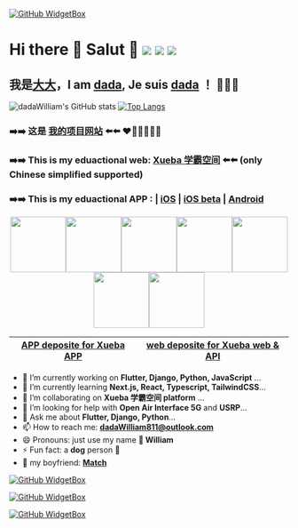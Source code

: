 [![GitHub WidgetBox](https://github-widgetbox.vercel.app/api/profile?username=dadaWilliam&data=followers,repositories,stars,commits)](https://github.com/Jurredr/github-widgetbox)

# Hi there 👋 Salut 🔆 ![](https://img.shields.io/badge/python-3.11-orange?style=for-the-badge&logo=python&logoColor=orange) ![](https://img.shields.io/badge/django-4.1.5-green?style=for-the-badge&logo=django&logoColor=green) ![](https://img.shields.io/badge/flutter-3.13.9-blue?style=for-the-badge&logo=flutter&logoColor=blue)

## 我是[大大](https://me.xueba.ca)，I am [dada](https://me.xueba.ca), Je suis [dada](https://me.xueba.ca) ！ 🧑🏻‍💻 

![dadaWilliam's GitHub stats](https://github-readme-stats-dadawilliam.vercel.app/api?username=dadaWilliam&show_icons=true) [![Top Langs](https://github-readme-stats-dadawilliam.vercel.app/api/top-langs/?username=dadaWilliam&layout=compact)](https://github.com/anuraghazra/github-readme-stats)

 ### ➡️➡️ 这是 [我的项目网站](https://xueba.ca) ⬅️⬅️ ❤️🧡💛💚💙💜
 ### ➡️➡️ This is my eduactional web: [Xueba 学霸空间](https://xueba.ca) ⬅️⬅️ (only Chinese simplified supported)
 ### ➡️➡️ This is my eduactional APP : |   [iOS](https://apps.apple.com/us/app/%E5%AD%A6%E9%9C%B8%E7%A9%BA%E9%97%B4/id6462957415)    |   [iOS beta](https://testflight.apple.com/join/7NpmNct5)   |   [Android](https://xueba.ca/download)   

<p align="center">
  <img src="https://media3.giphy.com/media/ln7z2eWriiQAllfVcn/200w.webp" width="100"><img src="https://i.giphy.com/media/LMt9638dO8dftAjtco/200.webp" width="100"><img src="https://i.giphy.com/media/eNAsjO55tPbgaor7ma/200w.webp" width="100"><img src="https://i.giphy.com/media/VgGthkhUvGgOit7Y9i/200.webp" width="100"><img src="https://media3.giphy.com/media/kdFc8fubgS31b8DsVu/giphy.webp" width="100"><img src="https://i.giphy.com/media/KzJkzjggfGN5Py6nkT/200.webp" width="100"><img src="https://i.giphy.com/media/IdyAQJVN2kVPNUrojM/200.webp" width="100">
</p>

 |   [APP deposite for Xueba APP](https://github.com/dadaWilliam/xueba)   |  [web deposite for Xueba web & API](https://github.com/dadaWilliam/videoproject) 
 | --- | --- |
- 🔭 I’m currently working on **Flutter, Django, Python, JavaScript** ...
- 🌱 I’m currently learning **Next.js, React, Typescript, TailwindCSS**...
- 👯 I’m collaborating on **Xueba 学霸空间 platform** ...
- 🤔 I’m looking for help with **Open Air Interface 5G** and **USRP**... 
- 💬 Ask me about **Flutter, Django, Python**...
- 📫 How to reach me: **dadaWilliam811@outlook.com**
- 😄 Pronouns: just use my name **🌈 William** 
- ⚡ Fun fact: a **dog** person 🐶
- 🥰 my boyfriend: **[Match](https://github.com/MatchC)**

[![GitHub WidgetBox](https://github-widgetbox.vercel.app/api/skills?languages=python,dart,js,ts,java,html,css,c,cpp,csharp,swift,kotlin,bash,json,yaml,postgresql,mysql,powershell,markdown&includeNames=true)](https://github.com/Jurredr/github-widgetbox) 

[![GitHub WidgetBox](https://github-widgetbox.vercel.app/api/skills?frameworks=django,flutter,vue,react,next,bootstrap,tailwind&includeNames=true)](https://github.com/Jurredr/github-widgetbox)

[![GitHub WidgetBox](https://github-widgetbox.vercel.app/api/skills?tools=git,docker,npm,mongodb,vercel,redis,nodejs,heroku,apache,nginx,gradle&includeNames=true)](https://github.com/Jurredr/github-widgetbox) 
